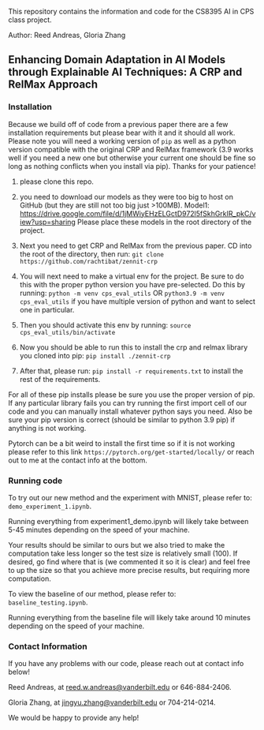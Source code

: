 This repository contains the information and code for the CS8395 AI in CPS class project.

Author: Reed Andreas, Gloria Zhang

## Enhancing Domain Adaptation in AI Models through Explainable AI Techniques: A CRP and RelMax Approach

### Installation

Because we build off of code from a previous paper there are a few installation requirements but please bear with it and it should all work. Please note you will need a working version of `pip` as well as a python version compatible with the original CRP and RelMax framework (3.9 works well if you need a new one but otherwise your current one should be fine so long as nothing conflicts when you install via pip). Thanks for your patience!

1. please clone this repo.

2. you need to download our models as they were too big to host on GitHub (but they are still not too big just >100MB). 
Model1: https://drive.google.com/file/d/1jMWiyEHzELGctD972l5fSkhGrkIR_pkC/view?usp=sharing
Please place these models in the root directory of the project.

3. Next you need to get CRP and RelMax from the previous paper.
CD into the root of the directory, then run: `git clone https://github.com/rachtibat/zennit-crp`

4. You will next need to make a virtual env for the project. Be sure to do this with the proper python version you have pre-selected.
Do this by running:
`python -m venv cps_eval_utils`
OR 
`python3.9 -m venv cps_eval_utils` if you have multiple version of python and want to select one in particular.

5. Then you should activate this env by running:
`source cps_eval_utils/bin/activate`

6. Now you should be able to run this to install the crp and relmax library you cloned into pip:
`pip install ./zennit-crp`

7. After that, please run: 
`pip install -r requirements.txt` 
to install the rest of the requirements.

For all of these pip installs please be sure you use the proper version of pip. If any particular library fails you can try running the first import cell of our code and you can manually install whatever python says you need. Also be sure your pip version is correct (should be similar to python 3.9 pip) if anything is not working.

Pytorch can be a bit weird to install the first time so if it is not working please refer to this link `https://pytorch.org/get-started/locally/` or reach out to me at the contact info at the bottom.

### Running code

To try out our new method and the experiment with MNIST, please refer to: `demo_experiment_1.ipynb`.

Running everything from experiment1_demo.ipynb will likely take between 5-45 minutes depending on the speed of your machine. 

Your results should be similar to ours but we also tried to make the computation take less longer so the test size is relatively small (100). If desired, go find where that is (we commented it so it is clear) and feel free to up the size so that you achieve more precise results, but requiring more computation.


To view the baseline of our method, please refer to: `baseline_testing.ipynb`.

Running everything from the baseline file will likely take around 10 minutes depending on the speed of your machine. 

### Contact Information
If you have any problems with our code, please reach out at contact info below!

Reed Andreas, at reed.w.andreas@vanderbilt.edu or 646-884-2406.

Gloria Zhang, at jingyu.zhang@vanderbilt.edu or 704-214-0214.

We would be happy to provide any help!
